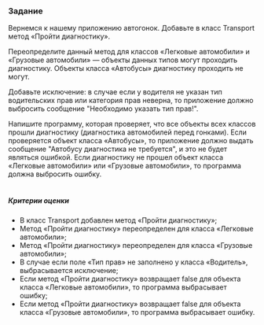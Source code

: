 ### Задание

Вернемся к нашему приложению автогонок. Добавьте в класс Transport метод «Пройти диагностику».

Переопределите данный метод для классов «Легковые автомобили» и «Грузовые автомобили» — объекты данных типов могут проходить диагностику. Объекты класса «Автобусы» диагностику проходить не могут.

Добавьте исключение: в случае если у водителя не указан тип водительских прав или категория прав неверна, то приложение должно выбросить сообщение "Необходимо указать тип прав!".

Напишите программу, которая проверяет, что все объекты всех классов прошли диагностику (диагностика автомобилей перед гонками). Если проверяется объект класса «Автобусы», то приложение должно выдать сообщение "Автобусу диагностика не требуется", и это не будет являться ошибкой. Если диагностику не прошел объект класса «Легковые автомобили» или «Грузовые автомобили», то программа должна выбросить ошибку.
<br>
<br>

##### Критерии оценки

- В класс Transport добавлен метод «Пройти диагностику»;
- Метод «Пройти диагностику» переопределен для класса «Легковые автомобили»;
- Метод «Пройти диагностику» переопределен для класса «Грузовые автомобили»;
- В случае если поле «Тип прав» не заполнено у класса «Водитель», выбрасывается исключение;
- Если метод «Пройти диагностику» возвращает false для объекта класса «Легковые автомобили», то программа выбрасывает ошибку;
- Если метод «Пройти диагностику» возвращает false для объекта класса «Грузовые автомобили», то программа выбрасывает ошибку. 